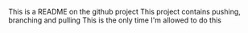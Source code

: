 This is a README on the github project
This project contains pushing, branching and pulling
This is the only time I'm allowed to do this
